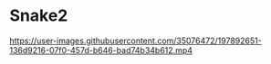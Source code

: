 # Snake2

https://user-images.githubusercontent.com/35076472/197892651-136d9216-07f0-457d-b646-bad74b34b612.mp4

